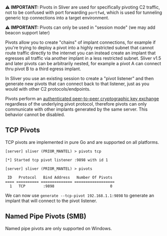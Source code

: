 ⚠️ __IMPORTANT:__ Pivots in Sliver are used for specifically pivoting C2 traffic, not to be confused with port forwarding `portfwd`, which is used for tunneling generic tcp connections into a target environment. 

⚠️ __IMPORTANT:__ Pivots can only be used in "session mode" (we may add beacon support later)

Pivots allow you to create "chains" of implant connections, for example if you're trying to deploy a pivot into a highly restricted subnet that cannot route traffic directly to the internet you can instead create an implant that egresses all traffic via another implant in a less restricted subnet. Sliver v1.5 and later pivots can be arbitrarily nested, for example a pivot A can connect thru pivot B to a third egress implant.

In Sliver you use an existing session to create a "pivot listener" and then generate new pivots that can connect back to that listener, just as you would with other C2 protocols/endpoints.

Pivots perform an [authenticated peer-to-peer cryptographic key exchange](https://github.com/BishopFox/sliver/wiki/Transport-Encryption#implant-to-implant-key-exchange-pivots) regardless of the underlying pivot protocol, therefore pivots can only communicate with other implants generated by the same server. This behavior cannot be disabled.

## TCP Pivots

TCP pivots are implemented in pure Go and are supported on all platforms. 

```
[server] sliver (PRIOR_MANTEL) > pivots tcp

[*] Started tcp pivot listener :9898 with id 1

[server] sliver (PRIOR_MANTEL) > pivots

 ID   Protocol   Bind Address   Number Of Pivots
==== ========== ============== ==================
  1   TCP        :9898                         0
```

We can now use `generate --tcp-pivot 192.168.1.1:9898` to generate an implant that will connect to the pivot listener.

## Named Pipe Pivots (SMB)

Named pipe pivots are only supported on Windows.


